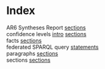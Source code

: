 # Index


AR6 Syntheses Report [sections](sections.md#tp1)<br />
confidence levels [intro](intro.md#tp1) [sections](sections.md#tp5)<br />
facts [sections](sections.md#tp3)<br />
federated SPARQL query [statements](statements.md#tp1)<br />
paragraphs [sections](sections.md#tp2)<br />
sections [sections](sections.md#tp4)